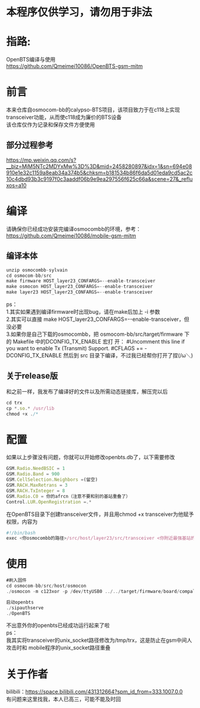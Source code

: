 # 本程序仅供学习，请勿用于非法
# 指路:
OpenBTS编译与使用  
https://github.com/Qmeimei10086/OpenBTS-gsm-mitm  
# 前言
本来仓库自osmocom-bb的calypso-BTS项目，该项目致力于在c118上实现transceiver功能，从而使c118成为廉价的BTS设备  
该仓库仅作为记录和保存文件方便使用  
## 部分过程参考
https://mp.weixin.qq.com/s?__biz=MjM5NTc2MDYxMw%3D%3D&mid=2458280897&idx=1&sn=694e08910e1e32c1159a8eab34a374b5&chksm=b181534b86f6da5d01eda9cd5ac2c10c4dbd93b3c9197f0c3aaddf06b9e9ea297556f625c66a&scene=27&_refluxos=a10
# 编译
请确保你已经成功安装完编译osmocombb的环境，参考：https://github.com/Qmeimei10086/mobile-gsm-mitm  
## 编译本体
```javascript
unzip osmocombb-sylvain
cd osmocom-bb/src
make firmware HOST_layer23_CONFARGS=--enable-transceiver
make osmocon HOST_layer23_CONFARGS=--enable-transceiver
make layer23 HOST_layer23_CONFARGS=--enable-transceiver
```
ps：  
1.其实如果遇到编译firmware时出现bug，请在make后加上 -i 参数  
2.其实可以直接 make HOST_layer23_CONFARGS=--enable-transceiver，但没必要  
3.如果你是自己下载的osmocombb，把 osmocom-bb/src/target/firmware 下的 Makefile 中的DCONFIG_TX_ENABLE 宏打
开： 
#Uncomment this line if you want to enable Tx (Transmit) Support.
#CFLAGS += -DCONFIG_TX_ENABLE
然后到 src 目录下编译，不过我已经帮你打开了捏(/ω＼)  
## 关于release版
和之前一样，我发布了编译好的文件以及所需动态链接库，解压完以后
```javascript
cd trx
cp *.so.* /usr/lib
chmod +x ./*
```
# 配置
如果以上步骤没有问题，你就可以开始修改openbts.db了，以下需要修改
```javascript
GSM.Radio.NeedBSIC = 1
GSM.Radio.Band = 900
GSM.CellSelection.Neighbors =(留空)
GSM.RACH.MaxRetrans = 3
GSM.RACH.TxInteger = 8
GSM.Radio.C0 = 你的afrcn（注意不要和别的基站重叠了）
Control.LUR.OpenRegistration =.*
```
在OpenBTS目录下创建transceiver文件，并且用chmod +x transceiver为他赋予权限，内容为 
```javascript
#!/bin/bash
exec <你osmocombb的路径>/src/host/layer23/src/transceiver <你附近最强基站的afrcn>
```
# 使用
```javascript
#刷入固件
cd osmocom-bb/src/host/osmocon
./osmocon -m c123xor -p /dev/ttyUSB0 ../../target/firmware/board/compal_e88/trx.comapalram.bin -s /tmp/trx

启动openbts
./sipauthserve
./OpenBTS
```
不出意外你的openbts已经成功运行起来了啦  
ps：  
我其实将transceiver的unix_socket路径修改为/tmp/trx，这是防止在gsm中间人攻击时和
mobile程序的unix_socket路径重叠 
# 关于作者
bilibili：https://space.bilibili.com/431312664?spm_id_from=333.1007.0.0  
有问题来这里找我，本人已高三，可能不能及时回  



